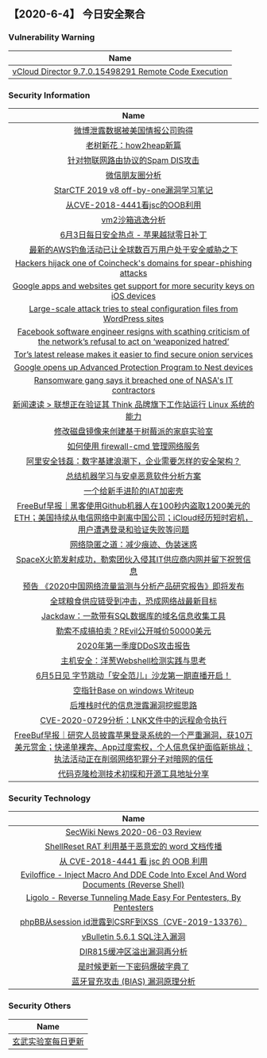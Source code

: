 
 ##   【2020-6-4】 今日安全聚合


###  						       							Vulnerability Warning

|                             Name                             |
| :----------------------------------------------------------: |
|[vCloud Director 9.7.0.15498291 Remote Code Execution](https://cxsecurity.com/issue/WLB-2020060014)|

### 						        							Security Information
|                             Name                                    |
| :----------------------------------------------------------: |
|[微博泄露数据被美国情报公司购得](https://www.anquanke.com/post/id/207606)|
|[老树新花：how2heap新篇](https://www.anquanke.com/post/id/207579)|
|[针对物联网路由协议的Spam DIS攻击](https://www.anquanke.com/post/id/207311)|
|[微信朋友圈分析](https://www.anquanke.com/post/id/207459)|
|[StarCTF 2019 v8 off-by-one漏洞学习笔记](https://www.anquanke.com/post/id/207483)|
|[从CVE-2018-4441看jsc的OOB利用](https://www.anquanke.com/post/id/207494)|
|[vm2沙箱逃逸分析](https://www.anquanke.com/post/id/207291)|
|[6月3日每日安全热点 - 苹果越狱零日补丁](https://www.anquanke.com/post/id/207495)|
|[最新的AWS钓鱼活动已让全球数百万用户处于安全威胁之下](https://www.anquanke.com/post/id/207401)|
|[Hackers hijack one of Coincheck's domains for spear-phishing attacks](https://www.zdnet.com/article/hackers-hijack-one-of-coinchecks-domains-for-spear-phishing-attacks/#ftag=RSSbaffb68)|
|[Google apps and websites get support for more security keys on iOS devices](https://www.zdnet.com/article/google-apps-and-websites-get-support-for-more-security-keys-on-ios-devices/#ftag=RSSbaffb68)|
|[Large-scale attack tries to steal configuration files from WordPress sites](https://www.zdnet.com/article/large-scale-attack-tries-to-steal-configuration-files-from-wordpress-sites/#ftag=RSSbaffb68)|
|[Facebook software engineer resigns with scathing criticism of the network’s refusal to act on ‘weaponized hatred’](https://www.zdnet.com/article/software-engineer-resigns-with-scathing-criticism-of-facebooks-refusal-to-act-on-weaponized-hatred/#ftag=RSSbaffb68)|
|[Tor’s latest release makes it easier to find secure onion services](https://www.zdnet.com/article/tors-latest-release-makes-it-easier-to-find-secure-onion-services/#ftag=RSSbaffb68)|
|[Google opens up Advanced Protection Program to Nest devices](https://www.zdnet.com/article/google-opens-up-advanced-protection-program-to-nest-devices/#ftag=RSSbaffb68)|
|[Ransomware gang says it breached one of NASA's IT contractors](https://www.zdnet.com/article/ransomware-gang-says-it-breached-one-of-nasas-it-contractors/#ftag=RSSbaffb68)|
|[新闻速读 &gt; 联想正在验证其 Think 品牌旗下工作站运行 Linux 系统的能力](https://linux.cn/article-12278-1.html?utm_source=rss&utm_medium=rss)|
|[修改磁盘镜像来创建基于树莓派的家庭实验室](https://linux.cn/article-12277-1.html?utm_source=rss&utm_medium=rss)|
|[如何使用 firewall-cmd 管理网络服务](https://linux.cn/article-12276-1.html?utm_source=rss&utm_medium=rss)|
|[阿里安全钱磊：数字基建浪潮下，企业需要怎样的安全架构？](https://www.freebuf.com/articles/people/238757.html)|
|[总结机器学习与安卓恶意软件分析方案](https://www.freebuf.com/articles/neopoints/236703.html)|
|[一个给新手进阶的IAT加密壳](https://www.freebuf.com/articles/system/235918.html)|
|[FreeBuf早报｜黑客使用Github机器人在100秒内盗取1200美元的ETH；美国持续从电信网络中剥离中国公司；iCloud经历短时宕机，用户遭遇登录和验证失败等问题](https://www.freebuf.com/news/238844.html)|
|[网络隐匿之道：减少痕迹、伪装迷惑](https://www.freebuf.com/articles/others-articles/235873.html)|
|[SpaceX火箭发射成功，勒索团伙入侵其IT供应商内网并留下祝贺信息](https://www.freebuf.com/news/238769.html)|
|[预告  《2020中国网络流量监测与分析产品研究报告》即将发布](https://www.freebuf.com/news/238402.html)|
|[全球粮食供应链受到冲击，恐成网络战最新目标](https://www.freebuf.com/articles/neopoints/238021.html)|
|[Jackdaw：一款带有SQL数据库的域名信息收集工具](https://www.freebuf.com/sectool/233010.html)|
|[勒索不成搞拍卖？REvil公开喊价50000美元](https://www.freebuf.com/news/238748.html)|
|[2020年第一季度DDoS攻击报告](https://www.freebuf.com/articles/network/236329.html)|
|[主机安全：洋葱Webshell检测实践与思考](https://www.freebuf.com/articles/system/238691.html)|
|[6月5日见  字节跳动「安全范儿」沙龙第一期直播开启！](https://www.freebuf.com/open/237641.html)|
|[空指针Base on windows Writeup](https://www.freebuf.com/geek/236450.html)|
|[后堆栈时代的信息泄露漏洞挖掘思路](https://www.freebuf.com/vuls/237398.html)|
|[CVE-2020-0729分析：LNK文件中的远程命令执行](https://www.freebuf.com/vuls/234534.html)|
|[FreeBuf早报｜研究人员披露苹果登录系统的一个严重漏洞，获10万美元赏金；快递单裸奔、App过度索权，个人信息保护面临新挑战；执法活动正在削弱网络犯罪分子对暗网的信任](https://www.freebuf.com/news/238675.html)|
|[代码克隆检测技术初探和开源工具地址分享](https://www.freebuf.com/sectool/233772.html)|

### 						        							Security  Technology
|                             Name                                    |
| :----------------------------------------------------------: |
|[SecWiki News 2020-06-03 Review](http://www.sec-wiki.com/?2020-06-03)|
|[ShellReset RAT 利用基于恶意宏的 word 文档传播](https://paper.seebug.org/1228/)|
|[从 CVE-2018-4441 看 jsc 的 OOB 利用](https://paper.seebug.org/1229/)|
|[Eviloffice - Inject Macro And DDE Code Into Excel And Word Documents (Reverse Shell)](http://www.kitploit.com/2020/06/eviloffice-inject-macro-and-dde-code.html)|
|[Ligolo - Reverse Tunneling Made Easy For Pentesters, By Pentesters](http://www.kitploit.com/2020/06/ligolo-reverse-tunneling-made-easy-for.html)|
|[phpBB从session id泄露到CSRF到XSS（CVE-2019-13376）](http://xz.aliyun.com/t/7829)|
|[vBulletin 5.6.1 SQL注入漏洞](http://xz.aliyun.com/t/7831)|
|[DIR815缓冲区溢出漏洞再分析](http://xz.aliyun.com/t/7827)|
|[是时候更新一下密码爆破字典了](http://xz.aliyun.com/t/7823)|
|[蓝牙冒充攻击 (BIAS) 漏洞原理分析](http://xz.aliyun.com/t/7826)|

### 						        							Security  Others
|                             Name                                    |
| :----------------------------------------------------------: |
|[玄武实验室每日更新](https://weibo.com/p/1006065582522936/wenzhang?from=page_100606_profile&wvr=6&mod=wenzhangmore)|

